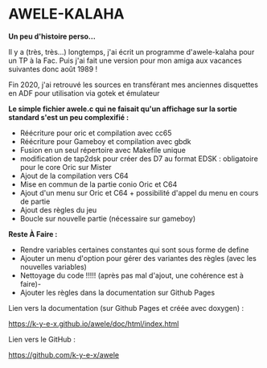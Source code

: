 # AWELE-KALAHA

**Un peu d'histoire perso...**

Il y a (très, très...) longtemps, j'ai écrit un programme d'awele-kalaha pour un TP à la Fac.
Puis j'ai fait une version pour mon amiga aux vacances suivantes donc août 1989 !

Fin 2020, j'ai retrouvé les sources en transférant mes anciennes disquettes en ADF pour utilisation via gotek et émulateur


__Le simple fichier awele.c qui ne faisait qu'un affichage sur la sortie standard s'est un peu complexifié :__
- Réécriture pour oric et compilation avec cc65
- Réécriture pour Gameboy et compilation avec gbdk
- Fusion en un seul répertoire avec Makefile unique
- modification de tap2dsk pour créer des D7 au format EDSK : obligatoire pour le core Oric sur Mister
- Ajout de la compilation vers C64
- Mise en commun de la partie conio Oric et C64
- Ajout d'un menu sur Oric et C64 + possibilité d'appel du menu en cours de partie
- Ajout des règles du jeu
- Boucle sur nouvelle partie (nécessaire sur gameboy)


__Reste À Faire :__
- Rendre variables certaines constantes qui sont sous forme de define
- Ajouter un menu d'option pour gérer des variantes des règles (avec les nouvelles variables)
- Nettoyage du code !!!!! (après pas mal d'ajout, une cohérence est à faire)- 
- Ajouter les règles dans la documentation sur Github Pages


Lien vers la documentation (sur Github Pages et créée avec doxygen) :  

 https://k-y-e-x.github.io/awele/doc/html/index.html
 
Lien vers le GitHub :  

 https://github.com/k-y-e-x/awele
